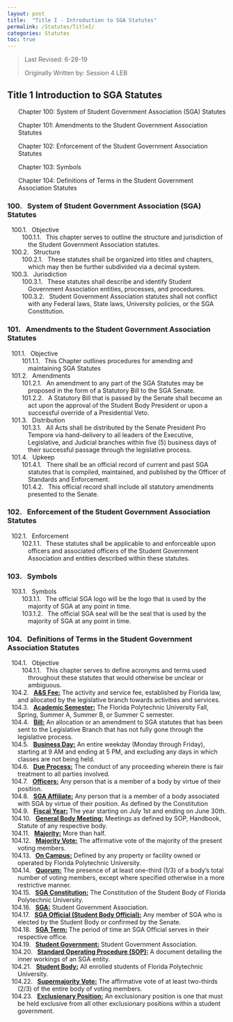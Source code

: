 ```yaml
---
layout: post
title:  "Title I - Introduction to SGA Statutes"
permalink: /Statutes/TitleI/
categories: Statutes
toc: true
---
```


> Last Revised: 6-28-19
>
> Originally Written by: Session 4 LEB

## Title 1 Introduction to SGA Statutes

<p style="margin-left:5%">Chapter 100: System of Student Government Association (SGA) Statutes</p>
<p style="margin-left:5%">Chapter 101: Amendments to the Student Government Association Statutes</p>
<p style="margin-left:5%">Chapter 102: Enforcement of the Student Government Association Statutes</p>
<p style="margin-left:5%">Chapter 103: Symbols</p>
<p style="margin-left:5%">Chapter 104: Definitions of Terms in the Student Government Association Statutes</p>

<style>
	#legal-list { 
		counter-reset: section; 
		counter-increment: section -1;
	}
	#legal-list h3:before { 
		content: "10" counter(section) ". ";
		counter-increment: section;
		margin: 0 0.5em 0 0;
	}
	#legal-list ol {
		counter-reset: clause;
		list-style: none outside none;
		text-indent: -1em;
	}
	#legal-list ol li { counter-increment: clause; }
	#legal-list ol li:before {
		content: "10" counter(section) "." counters(clause, ".") ". ";
		margin: 0 0.5em 0 0;
	}
</style>

<html>
  <body id="legal-list">
    <h3>System of Student Government Association (SGA) Statutes</h3>
    <ol>
      <li>Objective
        <ol>
          <li>This chapter serves to outline the structure and jurisdiction of the Student Government Association statutes.</li>
        </ol>
      </li>
      <li>Structure
      	<ol>
          <li>These statutes shall be organized into titles and chapters, which may then be further subdivided via a decimal system.</li>
        </ol>
      </li>
      <li>Jurisdiction
      	<ol>
          <li>These statutes shall describe and identify Student Government Association entities, processes, and procedures.</li>
          <li>Student Government Association statutes shall not conflict with any Federal laws, State laws, University policies, or the SGA Constitution.</li>
        </ol>
      </li>
    </ol>
    <h3>Amendments to the Student Government Association Statutes</h3>
    <ol>
    	<li>Objective
    		<ol>
    			<li>This Chapter outlines procedures for amending and maintaining SGA Statutes</li>
    		</ol>
    	</li>
    	<li>Amendments
    		<ol>
    			<li>An amendment to any part of the SGA Statutes may be proposed in the form of a Statutory Bill to the SGA Senate.</li>
    			<li>A Statutory Bill that is passed by the Senate shall become an act upon the approval of the Student Body President or upon a successful override of a Presidential Veto.</li>
    		</ol>
    	</li>
    	<li>Distribution
    		<ol>
    			<li>All Acts shall be distributed by the Senate President Pro Tempore via hand-delivery to all leaders of the Executive, Legislative, and Judicial branches within five (5) business days of their successful passage through the legislative process.
    			</li>
    		</ol>
    	</li>
    	<li>Upkeep
    		<ol>
    			<li>There shall be an official record of current and past SGA statutes that is compiled, maintained, and published by the Officer of Standards and Enforcement.</li>
    			<li>This official record shall include all statutory amendments presented to the Senate.</li>
    		</ol>
    	</li>
    </ol>
    <h3>Enforcement of the Student Government Association Statutes</h3>
    <ol>
    	<li>Enforcement
    		<ol>
    			<li>These statutes shall be applicable to and enforceable upon officers and associated officers of the Student Government Association and entities described within these statutes.</li>
    		</ol>
    	</li>
    </ol>
    <h3>Symbols</h3>
    <ol>
    	<li>Symbols
    		<ol>
    			<li>The official SGA logo will be the logo that is used by the majority of SGA at any point in time.</li>
    			<li>The official SGA seal will be the seal that is used by the majority of SGA at any point in time.</li>
    		</ol>
    	</li>
    </ol>
    <h3>Definitions of Terms in the Student Government Association Statutes</h3>
    <ol>
    	<li>Objective
    		<ol>
    			<li>This chapter serves to define acronyms and terms used throughout these statutes that would otherwise be unclear or ambiguous.</li>
    		</ol>
    	</li>
    	<li><b><u>A&S Fee:</u></b> The activity and service fee, established by Florida law, and allocated by the legislative branch towards activities and services.</li>
    	<li><b><u>Academic Semester:</u></b> The Florida Polytechnic University Fall, Spring, Summer A, Summer B, or Summer C semester.</li>
    	<li><b><u>Bill:</u></b> An allocation or an amendment to SGA statutes that has been sent to the Legislative Branch that has not fully gone through the legislative process.</li>
    	<li><b><u>Business Day:</u></b> An entire weekday (Monday through Friday), starting at 9 AM and ending at 5 PM, and excluding any days in which classes are not being held.</li>
    	<li><b><u>Due Process:</u></b> The conduct of any proceeding wherein there is fair treatment to all parties involved.</li>
    	<li><b><u>Officers:</u></b> Any person that is a member of a body by virtue of their position.</li>
    	<li><b><u>SGA Affiliate:</u></b> Any person that is a member of a body associated with SGA by virtue of their position. As defined by the Constitution</li>
    	<li><b><u>Fiscal Year:</u></b> The year starting on July 1st and ending on June 30th.</li>
    	<li><b><u>General Body Meeting:</u></b> Meetings as defined by SOP, Handbook, Statute of any respective body.</li>
    	<li><b><u>Majority:</u></b> More than half.</li>
    	<li><b><u>Majority Vote:</u></b> The affirmative vote of the majority of the present voting members.</li>
    	<li><b><u>On Campus:</u></b> Defined by any property or facility owned or operated by Florida Polytechnic University.</li>
    	<li><b><u>Quorum:</u></b> The presence of at least one-third (1/3) of a body’s total number of voting members, except where specified otherwise in a more restrictive manner.</li>
    	<li><b><u>SGA Constitution:</u></b> The Constitution of the Student Body of Florida Polytechnic University.</li>
    	<li><b><u>SGA:</u></b> Student Government Association.</li>
    	<li><b><u>SGA Official (Student Body Official):</u></b> Any member of SGA who is elected by the Student Body or confirmed by the Senate.</li>
    	<li><b><u>SGA Term:</u></b> The period of time an SGA Official serves in their respective office.</li>
    	<li><b><u>Student Government:</u></b> Student Government Association.</li>
    	<li><b><u>Standard Operating Procedure (SOP):</u></b> A document detailing the inner workings of an SGA entity.</li>
    	<li><b><u>Student Body:</u></b> All enrolled students of Florida Polytechnic University.</li>
    	<li><b><u>Supermajority Vote:</u></b> The affirmative vote of at least two-thirds (2/3) of the entire body of voting members.</li>
    	<li><b><u>Exclusionary Position:</u></b> An exclusionary position is one that must be held exclusive from all other exclusionary positions within a student government.</li>
    </ol>
  </body> 
</html>
